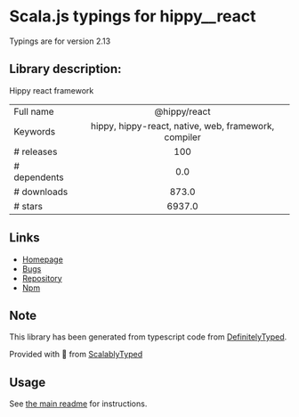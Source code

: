 
# Scala.js typings for hippy__react

Typings are for version 2.13

## Library description:
Hippy react framework

|                    |                 |
| ------------------ | :-------------: |
| Full name          | @hippy/react |
| Keywords           | hippy, hippy-react, native, web, framework, compiler |
| # releases         | 100 |
| # dependents       | 0.0 |
| # downloads        | 873.0 |
| # stars            | 6937.0 |

## Links
- [Homepage](https://hippyjs.org)
- [Bugs](https://github.com/Tencent/Hippy/issues)
- [Repository](https://github.com/Tencent/Hippy)
- [Npm](https://www.npmjs.com/package/%40hippy%2Freact)
    


## Note
This library has been generated from typescript code from [DefinitelyTyped](https://definitelytyped.org).

Provided with :purple_heart: from [ScalablyTyped](https://github.com/oyvindberg/ScalablyTyped)

## Usage
See [the main readme](../../readme.md) for instructions.


